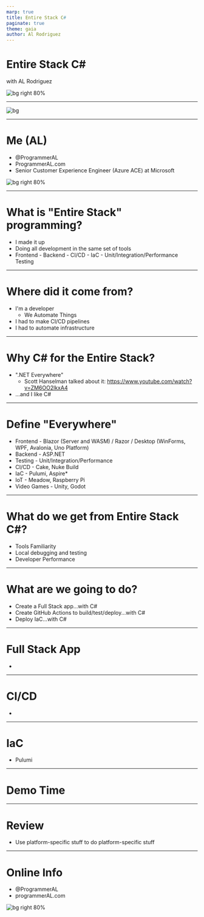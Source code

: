 ```yaml
---
marp: true
title: Entire Stack C#
paginate: true
theme: gaia
author: Al Rodriguez
---
```


# Entire Stack C#

with AL Rodriguez

![bg right 80%](presentation-images/presentation_link_qrcode.png)

---

![bg](presentation-images/sponsors.png)

---

# Me (AL)

- @ProgrammerAL
- ProgrammerAL.com
- Senior Customer Experience Engineer (Azure ACE) at Microsoft

![bg right 80%](presentation-images/presentation_link_qrcode.png)

---

# What is "Entire Stack" programming?

- I made it up
- Doing all development in the same set of tools
- Frontend - Backend - CI/CD - IaC - Unit/Integration/Performance Testing

---

# Where did it come from?

- I'm a developer
  - We Automate Things
- I had to make CI/CD pipelines
- I had to automate infrastructure

---

# Why C# for the Entire Stack?

- ".NET Everywhere"
  - Scott Hanselman talked about it: https://www.youtube.com/watch?v=ZM6OO2lkxA4
- ...and I like C#

---

# Define "Everywhere"

- Frontend - Blazor (Server and WASM) / Razor / Desktop (WinForms, WPF, Avalonia, Uno Platform)
- Backend - ASP.NET
- Testing - Unit/Integration/Performance
- CI/CD - Cake, Nuke Build
- IaC - Pulumi, Aspire*
- IoT -  Meadow, Raspberry Pi
- Video Games -  Unity, Godot

---

# What do we get from Entire Stack C#?

- Tools Familiarity
- Local debugging and testing
- Developer Performance

---

# What are we going to do?

- Create a Full Stack app...with C#
- Create GitHub Actions to build/test/deploy...with C#
- Deploy IaC...with C#

---

# Full Stack App

- 

---

# CI/CD

- 

---

# IaC

- Pulumi

---

# Demo Time

---

# Review

- Use platform-specific stuff to do platform-specific stuff

---

# Online Info

- @ProgrammerAL
- programmerAL.com

![bg right 80%](presentation-images/presentation_link_qrcode.png)
